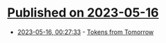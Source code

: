 # [Published on 2023-05-16](index.md)

* [2023-05-16, 00:27:33](https://lobste.rs/s/wn0jag/tokens_from_tomorrow) - [Tokens from Tomorrow](https://robertcunningham.xyz/scribe/)

